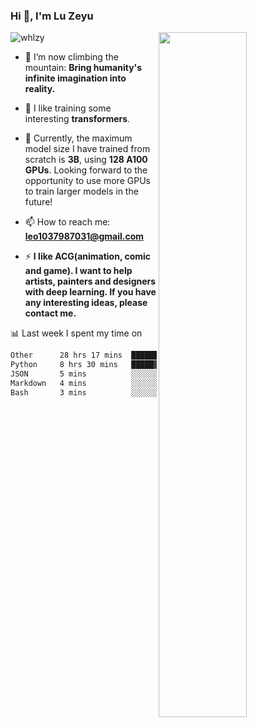 ### Hi 👋, I'm Lu Zeyu

<img src="https://komarev.com/ghpvc/?username=whlzy&label=Profile%20views&color=0e75b6&style=flat" alt="whlzy" />
<img align="right" width="53%" src="https://github-readme-stats.vercel.app/api?username=whlzy&show_icons=true">

- 🔭 I’m now climbing the mountain: **Bring humanity's infinite imagination into reality.**

- 🌄 I like training some interesting **transformers**.

- 🌠 Currently, the maximum model size I have trained from scratch is **3B**, using **128 A100 GPUs**. Looking forward to the opportunity to use more GPUs to train larger models in the future!

- 📫 How to reach me: **leo1037987031@gmail.com**

- ⚡ **I like ACG(animation, comic and game). I want to help artists, painters and designers with deep learning. If you have any interesting ideas, please contact me.**

📊 Last week I spent my time on

<!--START_SECTION:waka-->

```txt
Other      28 hrs 17 mins  ███████████████████░░░░░░   76.36 %
Python     8 hrs 30 mins   █████▓░░░░░░░░░░░░░░░░░░░   22.95 %
JSON       5 mins          ░░░░░░░░░░░░░░░░░░░░░░░░░   00.26 %
Markdown   4 mins          ░░░░░░░░░░░░░░░░░░░░░░░░░   00.22 %
Bash       3 mins          ░░░░░░░░░░░░░░░░░░░░░░░░░   00.16 %
```

<!--END_SECTION:waka-->

